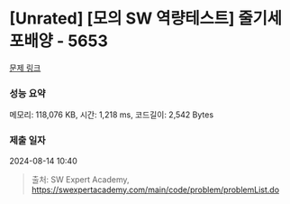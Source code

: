# [Unrated] [모의 SW 역량테스트] 줄기세포배양 - 5653 

[문제 링크](https://swexpertacademy.com/main/code/problem/problemDetail.do?contestProbId=AWXRJ8EKe48DFAUo) 

### 성능 요약

메모리: 118,076 KB, 시간: 1,218 ms, 코드길이: 2,542 Bytes

### 제출 일자

2024-08-14 10:40



> 출처: SW Expert Academy, https://swexpertacademy.com/main/code/problem/problemList.do